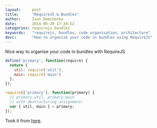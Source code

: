 ```yaml
---
layout:     post
title:      "RequireJS & Bundles"
author:     Ivan Demchenko
date:       2014-06-30 17:34:52
categories: requirejs bundles
keywords:   "requirejs, bundles, code organisation, architecture"
desc:       "How to organise your code in bundles using RequireJS"
---
```

Nice way to organise your code in bundles with RequireJS

```js
define('primary', function(require) {
  return {
    util: require('util'),
    main: require('main')
  };
});

require(['primary'], function(primary) {
  // primary.util, primary.main
  // with destructuring assignment:
  var { util, main } = primary;
});
```

Took it from [here](https://github.com/jrburke/requirejs/issues/1034).